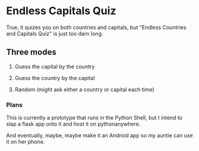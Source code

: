 # Endless Capitals Quiz
True, it quizes you on both countries and capitals, but "Endless Countries and Capitals Quiz" is just too darn long.

## Three modes
1) Guess the capital by the country

2) Guess the country by the capital

3) Random (might ask either a country or capital each time)


### Plans
This is currently a prototype that runs in the Python Shell, but I intend to slap a flask app onto it and host it on pythonanywhere.

And eventually, maybe, maybe make it an Android app so my auntie can use it on her phone.
